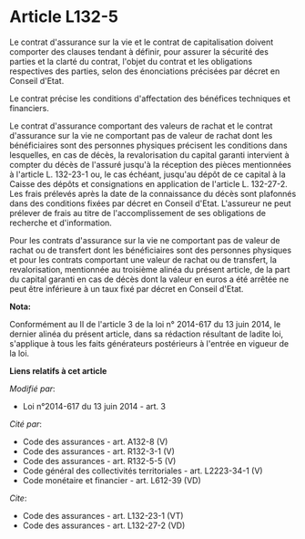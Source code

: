 # Article L132-5

Le contrat d'assurance sur la vie et le contrat de capitalisation doivent comporter des clauses tendant à définir, pour
assurer la sécurité des parties et la clarté du contrat, l'objet du contrat et les obligations respectives des parties, selon
des énonciations précisées par décret en Conseil d'Etat. 

Le contrat précise les conditions d'affectation des bénéfices techniques et financiers. 

Le contrat d'assurance comportant des valeurs de rachat et le contrat d'assurance sur la vie ne comportant pas de valeur de
rachat dont les bénéficiaires sont des personnes physiques précisent les conditions dans lesquelles, en cas de décès, la
revalorisation du capital garanti intervient à compter du décès de l'assuré jusqu'à la réception des pièces mentionnées à
l'article L. 132-23-1 ou, le cas échéant, jusqu'au dépôt de ce capital à la Caisse des dépôts et consignations en application
de l'article L. 132-27-2. Les frais prélevés après la date de la connaissance du décès sont plafonnés dans des conditions
fixées par décret en Conseil d'Etat. L'assureur ne peut prélever de frais au titre de l'accomplissement de ses obligations de
recherche et d'information. 

Pour les contrats d'assurance sur la vie ne comportant pas de valeur de rachat ou de transfert dont les bénéficiaires sont
des personnes physiques et pour les contrats comportant une valeur de rachat ou de transfert, la revalorisation, mentionnée
au troisième alinéa du présent article, de la part du capital garanti en cas de décès dont la valeur en euros a été arrêtée
ne peut être inférieure à un taux fixé par décret en Conseil d'Etat.

**Nota:**

Conformément au II de l'article 3 de la loi n° 2014-617 du 13 juin 2014, le dernier alinéa du présent article, dans sa
rédaction résultant de ladite loi, s'applique à tous les faits générateurs postérieurs à l'entrée en vigueur de la loi.

**Liens relatifs à cet article**

_Modifié par_:

  - Loi n°2014-617 du 13 juin 2014 - art. 3

_Cité par_:

  - Code des assurances - art. A132-8 (V)
  - Code des assurances - art. R132-3-1 (V)
  - Code des assurances - art. R132-5-5 (V)
  - Code général des collectivités territoriales - art. L2223-34-1 (V)
  - Code monétaire et financier - art. L612-39 (VD)

_Cite_:

  - Code des assurances - art. L132-23-1 (VT)
  - Code des assurances - art. L132-27-2 (VD)
